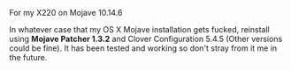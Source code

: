 For my X220 on Mojave 10.14.6

In whatever case that my OS X Mojave installation gets fucked, reinstall using **Mojave Patcher 1.3.2** and Clover Configuration 5.4.5 (Other versions could be fine). It has been tested and working so don't stray from it me in the future.
